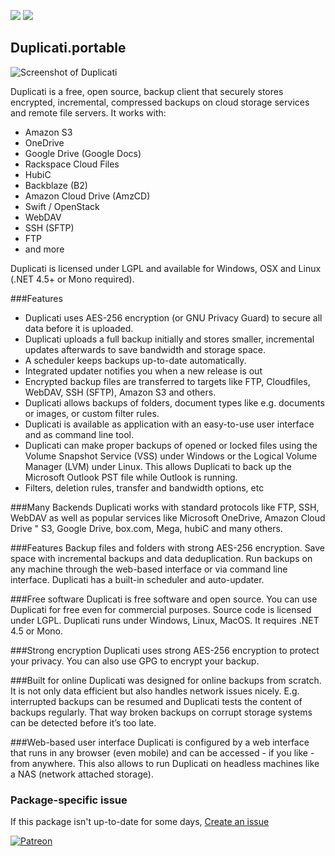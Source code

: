 [![](https://img.shields.io/chocolatey/v/dogecoin.portable?color=green&label=dogecoin.portable)](https://chocolatey.org/packages/dogecoin.portable) [![](https://img.shields.io/chocolatey/dt/dogecoin.portable)](https://chocolatey.org/packages/dogecoin.portable)

## Duplicati.portable
![Screenshot of Duplicati](http://www.duplicati.com/images/news/2016-03-20-New-UI.jpg)

Duplicati is a free, open source, backup client that securely stores encrypted, incremental, compressed backups on cloud storage services and remote file servers. It works with:

* Amazon S3
* OneDrive
* Google Drive (Google Docs)
* Rackspace Cloud Files
* HubiC
* Backblaze (B2)
* Amazon Cloud Drive (AmzCD)
* Swift / OpenStack
* WebDAV
* SSH (SFTP)
* FTP
* and more

Duplicati is licensed under LGPL and available for Windows, OSX and Linux (.NET 4.5+ or Mono required).

###Features

* Duplicati uses AES-256 encryption (or GNU Privacy Guard) to secure all data before it is uploaded.
* Duplicati uploads a full backup initially and stores smaller, incremental updates afterwards to save bandwidth and storage space.
* A scheduler keeps backups up-to-date automatically.
* Integrated updater notifies you when a new release is out
* Encrypted backup files are transferred to targets like FTP, Cloudfiles, WebDAV, SSH (SFTP), Amazon S3 and others.
* Duplicati allows backups of folders, document types like e.g. documents or images, or custom filter rules.
* Duplicati is available as application with an easy-to-use user interface and as command line tool.
* Duplicati can make proper backups of opened or locked files using the Volume Snapshot Service (VSS) under Windows or the Logical Volume Manager (LVM) under Linux. This allows Duplicati to back up the Microsoft Outlook PST file while Outlook is running.
* Filters, deletion rules, transfer and bandwidth options, etc

###Many Backends
Duplicati works with standard protocols like FTP, SSH, WebDAV as well as popular services like Microsoft OneDrive, Amazon Cloud Drive " S3, Google Drive, box.com, Mega, hubiC and many others.


###Features
Backup files and folders with strong AES-256 encryption. Save space with incremental backups and data deduplication. Run backups on any machine through the web-based interface or via command line interface. Duplicati has a built-in scheduler and auto-updater.


###Free software
Duplicati is free software and open source. You can use Duplicati for free even for commercial purposes. Source code is licensed under LGPL. Duplicati runs under Windows, Linux, MacOS. It requires .NET 4.5 or Mono.


###Strong encryption
Duplicati uses strong AES-256 encryption to protect your privacy. You can also use GPG to encrypt your backup.


###Built for online
Duplicati was designed for online backups from scratch. It is not only data efficient but also handles network issues nicely. E.g. interrupted backups can be resumed and Duplicati tests the content of backups regularly. That way broken backups on corrupt storage systems can be detected before it’s too late.


###Web-based user interface
Duplicati is configured by a web interface that runs in any browser (even mobile) and can be accessed - if you like - from anywhere. This also allows to run Duplicati on headless machines like a NAS (network attached storage).	


### Package-specific issue
If this package isn't up-to-date for some days, [Create an issue](https://github.com/tunisiano187/Chocolatey-packages/issues/new/choose)

[![Patreon](https://cdn.jsdelivr.net/gh/tunisiano187/Chocolatey-packages@d15c4e19c709e7148588d4523ffc6dd3cd3c7e5e/icons/patreon.png)](https://www.patreon.com/bePatron?u=39585820)